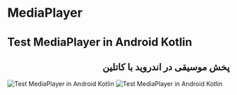 # MediaPlayer
<h1 style="font-size:25px">Test MediaPlayer in Android Kotlin</1>
<h2 style="font-size20px" dir="rtl">
پخش موسیقی در اندروید با کاتلین
</h2>
<img src"git001.gif" alt="Test MediaPlayer in Android Kotlin" title="MediaPlayer">
<img src"scr001.png" alt="Test MediaPlayer in Android Kotlin" title="MediaPlayer">
